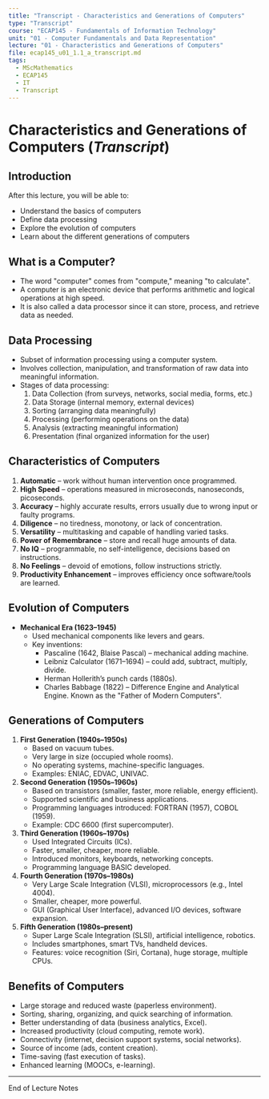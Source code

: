 ```yaml
---
title: "Transcript - Characteristics and Generations of Computers"
type: "Transcript"
course: "ECAP145 - Fundamentals of Information Technology"
unit: "01 - Computer Fundamentals and Data Representation"
lecture: "01 - Characteristics and Generations of Computers"
file: ecap145_u01_1.1_a_transcript.md
tags:
  - MScMathematics
  - ECAP145
  - IT
  - Transcript
---
```



# Characteristics and Generations of Computers (*Transcript*)

## Introduction
After this lecture, you will be able to:
- Understand the basics of computers
- Define data processing
- Explore the evolution of computers
- Learn about the different generations of computers

## What is a Computer?
- The word "computer" comes from "compute," meaning "to calculate".
- A computer is an electronic device that performs arithmetic and logical operations at high speed.
- It is also called a data processor since it can store, process, and retrieve data as needed.

## Data Processing
- Subset of information processing using a computer system.
- Involves collection, manipulation, and transformation of raw data into meaningful information.
- Stages of data processing:
  1. Data Collection (from surveys, networks, social media, forms, etc.)
  2. Data Storage (internal memory, external devices)
  3. Sorting (arranging data meaningfully)
  4. Processing (performing operations on the data)
  5. Analysis (extracting meaningful information)
  6. Presentation (final organized information for the user)

## Characteristics of Computers
1. **Automatic** – work without human intervention once programmed.
2. **High Speed** – operations measured in microseconds, nanoseconds, picoseconds.
3. **Accuracy** – highly accurate results, errors usually due to wrong input or faulty programs.
4. **Diligence** – no tiredness, monotony, or lack of concentration.
5. **Versatility** – multitasking and capable of handling varied tasks.
6. **Power of Remembrance** – store and recall huge amounts of data.
7. **No IQ** – programmable, no self-intelligence, decisions based on instructions.
8. **No Feelings** – devoid of emotions, follow instructions strictly.
9. **Productivity Enhancement** – improves efficiency once software/tools are learned.

## Evolution of Computers
- **Mechanical Era (1623–1945)**
  - Used mechanical components like levers and gears.
  - Key inventions:
    - Pascaline (1642, Blaise Pascal) – mechanical adding machine.
    - Leibniz Calculator (1671–1694) – could add, subtract, multiply, divide.
    - Herman Hollerith’s punch cards (1880s).
    - Charles Babbage (1822) – Difference Engine and Analytical Engine. Known as the "Father of Modern Computers".

## Generations of Computers
1. **First Generation (1940s–1950s)**
   - Based on vacuum tubes.
   - Very large in size (occupied whole rooms).
   - No operating systems, machine-specific languages.
   - Examples: ENIAC, EDVAC, UNIVAC.
2. **Second Generation (1950s–1960s)**
   - Based on transistors (smaller, faster, more reliable, energy efficient).
   - Supported scientific and business applications.
   - Programming languages introduced: FORTRAN (1957), COBOL (1959).
   - Example: CDC 6600 (first supercomputer).
3. **Third Generation (1960s–1970s)**
   - Used Integrated Circuits (ICs).
   - Faster, smaller, cheaper, more reliable.
   - Introduced monitors, keyboards, networking concepts.
   - Programming language BASIC developed.
4. **Fourth Generation (1970s–1980s)**
   - Very Large Scale Integration (VLSI), microprocessors (e.g., Intel 4004).
   - Smaller, cheaper, more powerful.
   - GUI (Graphical User Interface), advanced I/O devices, software expansion.
5. **Fifth Generation (1980s–present)**
   - Super Large Scale Integration (SLSI), artificial intelligence, robotics.
   - Includes smartphones, smart TVs, handheld devices.
   - Features: voice recognition (Siri, Cortana), huge storage, multiple CPUs.

## Benefits of Computers
- Large storage and reduced waste (paperless environment).
- Sorting, sharing, organizing, and quick searching of information.
- Better understanding of data (business analytics, Excel).
- Increased productivity (cloud computing, remote work).
- Connectivity (internet, decision support systems, social networks).
- Source of income (ads, content creation).
- Time-saving (fast execution of tasks).
- Enhanced learning (MOOCs, e-learning).

---
End of Lecture Notes
